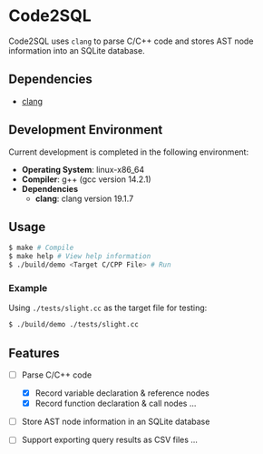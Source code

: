 # Code2SQL

Code2SQL uses `clang` to parse C/C++ code and stores AST node information into an SQLite database.

## Dependencies
- [clang](https://clang.llvm.org/)

## Development Environment

Current development is completed in the following environment:
- **Operating System**: linux-x86_64
- **Compiler**: g++ (gcc version 14.2.1)
- **Dependencies**
  - **clang**: clang version 19.1.7

## Usage
```bash
$ make # Compile
$ make help # View help information
$ ./build/demo <Target C/CPP File> # Run
```

### Example
Using `./tests/slight.cc` as the target file for testing:
```bash
$ ./build/demo ./tests/slight.cc
```

## Features
- [ ] Parse C/C++ code
  - [x] Record variable declaration & reference nodes
  - [x] Record function declaration & call nodes
  ...
- [ ] Store AST node information in an SQLite database
- [ ] Support exporting query results as CSV files
...

